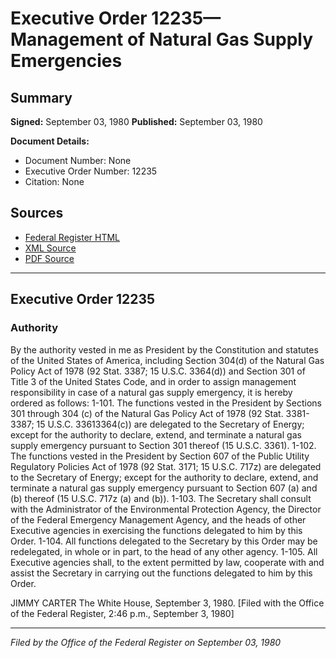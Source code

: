 # Executive Order 12235—Management of Natural Gas Supply Emergencies

## Summary

**Signed:** September 03, 1980
**Published:** September 03, 1980

**Document Details:**
- Document Number: None
- Executive Order Number: 12235
- Citation: None

## Sources
- [Federal Register HTML](https://www.presidency.ucsb.edu/documents/executive-order-12235-management-natural-gas-supply-emergencies)
- [XML Source](None)
- [PDF Source](None)

---

## Executive Order 12235

### Authority

By the authority vested in me as President by the Constitution and statutes of the United States of America, including Section 304(d) of the Natural Gas Policy Act of 1978 (92 Stat. 3387; 15 U.S.C. 3364(d)) and Section 301 of Title 3 of the United States Code, and in order to assign management responsibility in case of a natural gas supply emergency, it is hereby ordered as follows:
1-101. The functions vested in the President by Sections 301 through 304 (c) of the Natural Gas Policy Act of 1978 (92 Stat. 3381-3387; 15 U.S.C. 33613364(c)) are delegated to the Secretary of Energy; except for the authority to declare, extend, and terminate a natural gas supply emergency pursuant to Section 301 thereof (15 U.S.C. 3361).
1-102. The functions vested in the President by Section 607 of the Public Utility Regulatory Policies Act of 1978 (92 Stat. 3171; 15 U.S.C. 717z) are delegated to the Secretary of Energy; except for the authority to declare, extend, and terminate a natural gas supply emergency pursuant to Section 607 (a) and (b) thereof (15 U.S.C. 717z (a) and (b)).
1-103. The Secretary shall consult with the Administrator of the Environmental Protection Agency, the Director of the Federal Emergency Management Agency, and the heads of other Executive agencies in exercising the functions delegated to him by this Order.
1-104. All functions delegated to the Secretary by this Order may be redelegated, in whole or in part, to the head of any other agency.
1-105. All Executive agencies shall, to the extent permitted by law, cooperate with and assist the Secretary in carrying out the functions delegated to him by this Order.

JIMMY CARTER
The White House,
September 3, 1980.
[Filed with the Office of the Federal Register, 2:46 p.m., September 3, 1980]

---

*Filed by the Office of the Federal Register on September 03, 1980*
